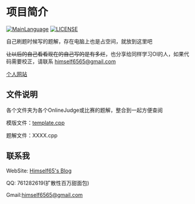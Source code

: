 # 项目简介

[![MainLanguage](https://img.shields.io/badge/MainLanguage-C%2B%2B-green.svg)](https://github.com/Himself65/OI) [![LICENSE](https://img.shields.io/apm/l/vim-mode.svg)](https://github.com/Himself65/OI/blob/master/LICENSE)

自己刷题时候写的题解，存在电脑上也是占空间，就放到这里吧

~~让以后的自己看看现在的自己写的是有多烂~~，也分享给同样学习OI的人，如果代码需要校正，请联系 himself6565@gmail.com

[个人网站](http://himself65.com)

## 文件说明

各个文件夹为各个OnlineJudge或比赛的题解，整合到一起方便查阅

模版文件：[template.cpp](https://github.com/Himself65/OI/blob/master/template.cpp)

题解文件：XXXX.cpp

## 联系我

WebSite: [Himself65's Blog](http://himself65.com)

QQ: 761282619(扩散性百万甜面包)

Gmail:himself6565@gmail.com
